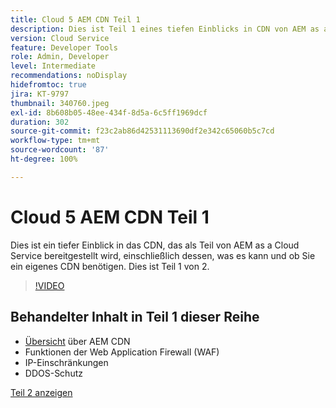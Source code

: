 ```yaml
---
title: Cloud 5 AEM CDN Teil 1
description: Dies ist Teil 1 eines tiefen Einblicks in CDN von AEM as a Cloud Service.
version: Cloud Service
feature: Developer Tools
role: Admin, Developer
level: Intermediate
recommendations: noDisplay
hidefromtoc: true
jira: KT-9797
thumbnail: 340760.jpeg
exl-id: 8b608b05-48ee-434f-8d5a-6c5ff1969dcf
duration: 302
source-git-commit: f23c2ab86d42531113690df2e342c65060b5c7cd
workflow-type: tm+mt
source-wordcount: '87'
ht-degree: 100%

---
```


# Cloud 5 AEM CDN Teil 1

Dies ist ein tiefer Einblick in das CDN, das als Teil von AEM as a Cloud Service bereitgestellt wird, einschließlich dessen, was es kann und ob Sie ein eigenes CDN benötigen. Dies ist Teil 1 von 2.

>[!VIDEO](https://video.tv.adobe.com/v/340760?quality=12&learn=on)

## Behandelter Inhalt in Teil 1 dieser Reihe

+ [Übersicht](https://experienceleague.adobe.com/docs/experience-manager-cloud-service/content/implementing/content-delivery/cdn.html?lang=de) über AEM CDN
+ Funktionen der Web Application Firewall (WAF)
+ IP-Einschränkungen
+ DDOS-Schutz

[Teil 2 anzeigen](cloud5-aem-cdn-part2.md)
